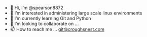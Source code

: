 - 👋 Hi, I’m @spearson8872
- 👀 I’m interested in administering large scale linux environments
- 🌱 I’m currently learning Git and Python
- 💞️ I’m looking to collaborate on ...
- 📫 How to reach me ... git@croughsnest.com

<!---
spearson8872/spearson8872 is a ✨ special ✨ repository because its `README.md` (this file) appears on your GitHub profile.
You can click the Preview link to take a look at your changes.
--->
